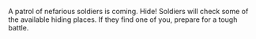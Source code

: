 A patrol of nefarious soldiers is coming. Hide!
Soldiers will check some of the available hiding places.
If they find one of you, prepare for a tough battle.